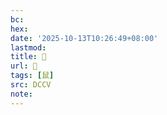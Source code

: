 ```yaml
---
bc:
hex:
date: '2025-10-13T10:26:49+08:00'
lastmod:
title: 􂢅
url: 􂢅
tags: [鼠]
src: DCCV
note:
---
```

